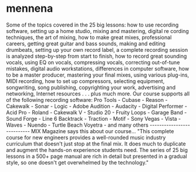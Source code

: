 # mennena
Some of the topics covered in the 25 big lessons:   how to use recording software, setting up a home studio, mixing and mastering, digital re cording techniques, the art of mixing, how to make great mixes, professional careers, getting great guitar and bass sounds, making and editing drumbeats, setting up your own record label, a complete recording session is analyzed step-by-step from start to finish, how to record great sounding vocals, using EQ on vocals, compressing vocals, correcting out-of-tune mistakes, digital audio workstations, differences in computer software, how to be a master producer, mastering your final mixes, using various plug-ins, MIDI recording, how to set up compressors, selecting equipment, songwriting, song publishing, copyrighting your work, advertising and networking, Internet resources . . . plus much more. Our course supports all of the following recording software: Pro Tools - Cubase - Reason - Cakewalk - Sonar - Logic - Adobe Audition - Audacity - Digital Performer - Acid Pro - Roland - Cakewalk V - Studio 20 - Fruity Loops - Garage Band - Sound Forge - Line 6 Backtrack - Traction - Motif - Sony Vegas - Vista - Waves - Nuendo - Turtle Beach Voyetra - and many others --------------------------- MIX Magazine says this about our course... "This complete course for new engineers provides a well-rounded music industry curriculum that doesn't just stop at the final mix. It does much to duplicate and augment the hands-on experience students need. The series of 25 big lessons in a 500+ page manual are rich in detail but presented in a gradual style, so one doesn't get overwhelmed by the technology."
